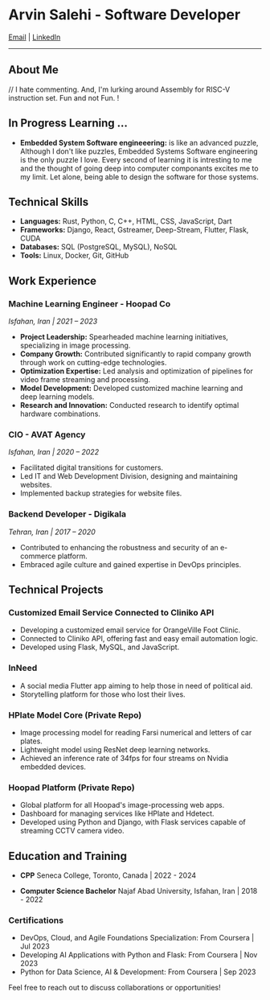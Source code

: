 # Arvin Salehi - Software Developer

[Email](mailto:arvinsalehi99@gmail.com) | [LinkedIn](https://www.linkedin.com/in/arvin-salehi-55768120a/)

---
## About Me
// I hate commenting. And, I'm lurking around Assembly for RISC-V instruction set. Fun and not Fun. !

## In Progress Learning ...
- **Embedded System Software engineeering:** is like an advanced puzzle, Although I don't like puzzles, Embedded Systems Software engineering is the only puzzle I love. Every second of learning it is intresting to me and the thought of going deep into computer componants excites me to my limit. Let alone, being able to design the software for those systems.

## Technical Skills
- **Languages:** Rust, Python, C, C++, HTML, CSS, JavaScript, Dart
- **Frameworks:** Django, React, Gstreamer, Deep-Stream, Flutter, Flask, CUDA
- **Databases:** SQL (PostgreSQL, MySQL), NoSQL
- **Tools:** Linux, Docker, Git, GitHub

## Work Experience

### Machine Learning Engineer - Hoopad Co
_Isfahan, Iran | 2021 – 2023_
- **Project Leadership:** Spearheaded machine learning initiatives, specializing in image processing.
- **Company Growth:** Contributed significantly to rapid company growth through work on cutting-edge technologies.
- **Optimization Expertise:** Led analysis and optimization of pipelines for video frame streaming and processing.
- **Model Development:** Developed customized machine learning and deep learning models.
- **Research and Innovation:** Conducted research to identify optimal hardware combinations.

### CIO - AVAT Agency
_Isfahan, Iran | 2020 – 2022_
- Facilitated digital transitions for customers.
- Led IT and Web Development Division, designing and maintaining websites.
- Implemented backup strategies for website files.

### Backend Developer - Digikala
_Tehran, Iran | 2017 – 2020_
- Contributed to enhancing the robustness and security of an e-commerce platform.
- Embraced agile culture and gained expertise in DevOps principles.

## Technical Projects

### Customized Email Service Connected to Cliniko API
- Developing a customized email service for OrangeVille Foot Clinic.
- Connected to Cliniko API, offering fast and easy email automation logic.
- Developed using Flask, MySQL, and JavaScript.

### InNeed
- A social media Flutter app aiming to help those in need of political aid.
- Storytelling platform for those who lost their lives.

### HPlate Model Core (Private Repo)
- Image processing model for reading Farsi numerical and letters of car plates.
- Lightweight model using ResNet deep learning networks.
- Achieved an inference rate of 34fps for four streams on Nvidia embedded devices.

### Hoopad Platform (Private Repo)
- Global platform for all Hoopad's image-processing web apps.
- Dashboard for managing services like HPlate and Hdetect.
- Developed using Python and Django, with Flask services capable of streaming CCTV camera video.

## Education and Training
- **CPP**
  Seneca College, Toronto, Canada | 2022 - 2024

- **Computer Science Bachelor**
  Najaf Abad University, Isfahan, Iran | 2018 - 2022

### Certifications
- DevOps, Cloud, and Agile Foundations Specialization: From Coursera | Jul 2023
- Developing AI Applications with Python and Flask: From Coursera | Nov 2023
- Python for Data Science, AI & Development: From Coursera | Sep 2023

Feel free to reach out to discuss collaborations or opportunities!
